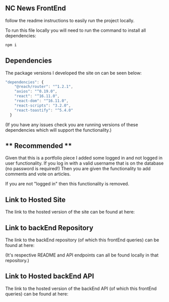 ## NC News FrontEnd

follow the readme instructions to easily run the project locally.

To run this file locally you will need to run the command to install all dependencies:

```bash
npm i
```

## Dependencies

The package versions I developed the site on can be seen below:

```js
"dependencies": {
    "@reach/router": "^1.2.1",
    "axios": "^0.19.0",
    "react": "^16.11.0",
    "react-dom": "^16.11.0",
    "react-scripts": "3.2.0",
    "react-toastify": "^5.4.0"
  }
```

(If you have any issues check you are running versions of these
dependencies which will support the functionality.)

## ** Recommended **

Given that this is a portfolio piece I added some logged in and not logged in user functionality. If you log in with a valid username that is on the database (no password is required!) Then you are given the functionality to add comments and vote on articles.

If you are not "logged in" then this functionality is removed.

## Link to Hosted Site

The link to the hosted version of the site can be found at here:

<link>

## Link to backEnd Repository

The link to the backEnd repository (of which this frontEnd queries) can be found at here:

<link>
(It's respective README and API endpoints can all be found locally in that repository.)

## Link to Hosted backEnd API

The link to the hosted version of the backEnd API (of which this frontEnd queries) can be found at here:

<link>
